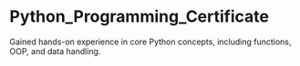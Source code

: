 # Python_Programming_Certificate
Gained hands-on experience in core Python concepts, including functions, OOP, and data handling.
